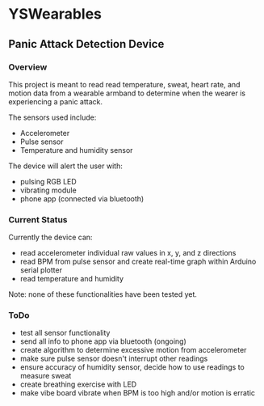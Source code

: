 # YSWearables
## Panic Attack Detection Device

### Overview
This project is meant to read read temperature, sweat, heart rate, and motion data from a wearable armband to determine when the wearer is experiencing a panic attack.

The sensors used include:
- Accelerometer
- Pulse sensor
- Temperature and humidity sensor

The device will alert the user with:
- pulsing RGB LED
- vibrating module
- phone app (connected via bluetooth)

### Current Status
Currently the device can:
- read accelerometer individual raw values in x, y, and z directions
- read BPM from pulse sensor and create real-time graph within Arduino serial plotter
- read temperature and humidity

Note: none of these functionalities have been tested yet.

### ToDo
- test all sensor functionality
- send all info to phone app via bluetooth (ongoing)
- create algorithm to determine excessive motion from accelerometer
- make sure pulse sensor doesn't interrupt other readings
- ensure accuracy of humidity sensor, decide how to use readings to measure sweat
- create breathing exercise with LED
- make vibe board vibrate when BPM is too high and/or motion is erratic
